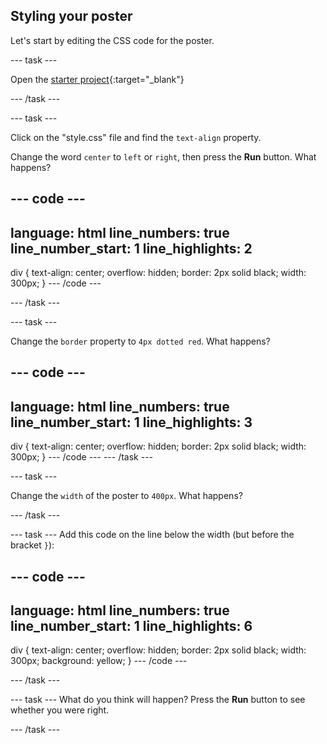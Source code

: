 ## Styling your poster

Let's start by editing the CSS code for the poster.

--- task ---

Open the [starter project](https://editor.raspberrypi.org/en/projects/wanted-starter){:target="_blank"}

--- /task ---

--- task ---

Click on the "style.css" file and find the `text-align` property. 

Change the word `center` to `left` or `right`, then press the **Run** button. What happens?

--- code ---
---
language: html
line_numbers: true
line_number_start: 1
line_highlights: 2
---
div {
  text-align: center;
  overflow: hidden;
  border: 2px solid black;
  width: 300px;
}
--- /code ---
	


--- /task ---

--- task ---

Change the `border` property to `4px dotted red`. What happens?

--- code ---
---
language: html
line_numbers: true
line_number_start: 1
line_highlights: 3
---
div {
  text-align: center;
  overflow: hidden;
  border: 2px solid black;
  width: 300px;
}
--- /code ---
--- /task ---

--- task ---

Change the `width` of the poster to `400px`. What happens?

--- /task ---

--- task --- 
Add this code on the line below the width (but before the bracket `}`):

--- code ---
---
language: html
line_numbers: true
line_number_start: 1
line_highlights: 6
---
div {
  text-align: center;
  overflow: hidden;
  border: 2px solid black;
  width: 300px;
  background: yellow;
}
--- /code ---

--- /task ---

--- task ---
What do you think will happen? Press the **Run** button to see whether you were right.

--- /task ---
